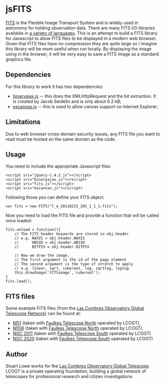 jsFITS
======

[FITS](http://fits.gsfc.nasa.gov/fits_primer.html) is the Flexible Image Transport System and is widely used in astronomy for holding observation data. There are many FITS I/O libraries available in [a variety of languages](http://fits.gsfc.nasa.gov/fits_libraries.html). This is an attempt to build a FITS library for Javascript to allow FITS files to be displayed in a modern web browser. Given that FITS files have no compression they are quite large so I imagine this library will be more useful when run locally. By displaying the image using <canvas> in the browser, it will be very easy to save a FITS image as a standard graphics file.

Dependencies
------------

For this library to work it has two dependencies:

* [binaryajax.js](http://www.nihilogic.dk/labs/binaryajax/binaryajax.js) -- this does the XMLHttpRequest and the bit extraction. It is created by Jacob Seidelin and is only about 6.2 kB;
* [excanvas.js](http://code.google.com/p/explorercanvas/) -- this is used to allow canvas support on Internet Explorer;


Limitations
-----------
Due to web browser cross-domain security issues, any FITS file you want to read must be hosted on the same domain as the code.


Usage
-----
You need to include the appropriate Javascript files:

	<script src="jquery-1.4.2.js"></script>
	<script src="binaryajax.js"></script>
	<script src="fits.js"></script>
	<script src="excanvas.js"></script>

Following those you can define your FITS object:

	var fits = new FITS("l_e_20110215_205_1_1_1.fits");

Now you need to load the FITS file and provide a function that will be called once loaded:

	fits.onload = function(){
		// The FITS header keywords are stored in obj.header
		// e.g. NAXIS = obj.header.NAXIS
		//      OBSID = obj.header.OBSID
		//      BITPIX = obj.header.BITPIX

		// Now we draw the image.
		// The first argument is the id of the page element
		// The second argument is the type of stretch to apply
		// e.g. linear, sqrt, cuberoot, log, sqrtlog, loglog
		this.drawImage('FITSimage','cuberoot');
	}
	fits.load();


FITS files
----------
Some example FITS files (from the [Las Cumbres Observatory Global Telescope Network](http://lcogt.net/)) can be found at:

* [M51](http://ari-archive.lcogt.net/data/webfiles/1298221795/l_e_20110215_205_1_1_1.fits) (taken with [Faulkes Telescope North](http://lco3-beta/en/observations/ogg/2m0a) operated by LCOGT),
* [M108](http://ari-archive.lcogt.net/data/webfiles/1298260631/l_e_20110215_203_1_1_1.fits) (taken with [Faulkes Telescope North](http://lco3-beta/en/observations/ogg/2m0a) operated by LCOGT).
* [NGC 2011](http://ari-archive.lcogt.net/data/webfiles/1304317257/m_e_20110128_39_1_1_1.fits) (taken with [Faulkes Telescope South](http://lcogt.net/en/observations/coj/2m0a) operated by LCOGT)
* [NGC 2020](http://ari-archive.lcogt.net/data/webfiles/1304322592/m_e_20110128_43_1_1_1.fits) (taken with [Faulkes Telescope South](http://lcogt.net/en/observations/coj/2m0a) operated by LCOGT)

Author
------
Stuart Lowe works for the [Las Cumbres Observatory Global Telescope](http://lcogt.net/). LCOGT is a private operating foundation, building a global network of telescopes for professional research and citizen investigations.
